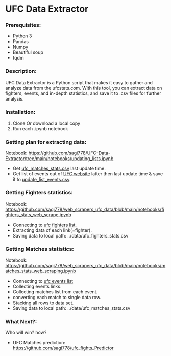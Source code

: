 # UFC Data Extractor
### Prerequisites:
 - Python 3
 - Pandas
 - Numpy
 - Beautiful soup
 - tqdm

### Description:
UFC Data Extractor is a Python script that makes it easy to gather and analyze data from the ufcstats.com. With this tool, you can extract data on fighters, events, and in-depth statistics, and save it to .csv files for further analysis.

### Installation:
1. Clone Or download a local copy
2. Run each .ipynb notebook

### Getting plan for extracting data:
Notebook: https://github.com/sagi778/UFC-Data-Extractor/tree/main/notebooks/updating_lists.ipynb
- Get [ufc_matches_stats.csv](https://github.com/sagi778/UFC-Data-Extractor/blob/main/data/ufc_matches_stats.csv) last update time. 
- Get list of events out of [UFC website](http://www.ufcstats.com/statistics/events/completed) latter then last update time & save it to [update_list_events.csv](https://github.com/sagi778/UFC-Data-Extractor/blob/main/data/update_list_events.csv).


### Getting Fighters statistics:
Notebook: https://github.com/sagi778/web_scrapers_ufc_data/blob/main/notebooks/fighters_stats_web_scrape.ipynb
- Connecting to [ufc fighters list](http://www.ufcstats.com/statistics/fighters).
- Extracting data of each link(=fighter).
- Saving data to local path: ../data/ufc_fighters_stats.csv

### Getting Matches statistics:
Notebook: https://github.com/sagi778/web_scrapers_ufc_data/blob/main/notebooks/matches_stats_web_scraping.ipynb
- Connecting to [ufc events list](http://www.ufcstats.com/statistics/events/completed)
- Collecting events links.
- Collecting matches list from each event.
- converting each match to single data row.
- Stacking all rows to data set. 
- Saving data to local path: ../data/ufc_matches_stats.csv

### What Next?: 
Who will win? how?
- UFC Matches prediction: https://github.com/sagi778/ufc_fights_Predictor
